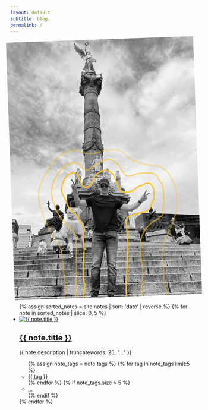 ```yaml
---
layout: default
subtitle: blog.
permalink: /
---
```

<div class="pt2 pt3-l pb2 w-third-l w-two-thirds-m ph3 ph0-l center">

 <div class="flex flex-wrap bg-light-gray shadow-4 pa4 lh-copy f4 br2 mv4">
  <a href="/about" class="db overflow-hidden image container">
   <img class="w-auto h-auto mw-100 mw-90-ns mw-80-l note-image" style="transform:rotate(-2deg)" src="assets/alan.jpg">
  </a>
    <!--<div class="w-75-l pl4-l">
    <strong class="f3">Hi, I'm Tom Critchlow 👋</strong>
    <br><br>
    I'm based in Brooklyn, NY and work as an independent consultant.
    <br><br>
    Welcome to my digital garden 🌱-->
  </div>
</div>
<main class="mw7 center">
  <ul class="list pl0">
    {% assign sorted_notes = site.notes | sort: 'date' | reverse %}
    {% for note in sorted_notes | slice: 0, 5 %}
    <li class="pa3 pa4-ns mb3">
      <a href="{{ note.url }}" class="db overflow-hidden image-container">
        <img src="{{ note.image }}" alt="{{ note.title }}" class="w-100 mb2 note-image">
      </a>
      <h2 class="f4 f3-ns"><a class="link dim dark-gray" href="{{ note.url }}">{{ note.title }}</a></h2>
      <p class="measure-max lh-copy f6 dark-gray tj-ns">{{ note.description | truncatewords: 25, "..." }}</p>
          <ul class="list pl0 flex flex-wrap">
            {% assign note_tags = note.tags %}
            {% for tag in note_tags limit:5 %}
              <li class="mr2 mb2">
                <a href="/tags/{{ tag | slugify }}" class="tag">{{ tag }}</a>
              </li>
            {% endfor %}
            {% if note_tags.size > 5 %}
              <li class="mr2 mb2"><a href="{{ note.url }}" class="tag">...</a></li>
            {% endif %}
          </ul>
        </li>
      {% endfor %}
    </ul>
  </main>
